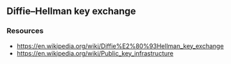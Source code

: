 ## Diffie–Hellman key exchange



### Resources
- https://en.wikipedia.org/wiki/Diffie%E2%80%93Hellman_key_exchange
- https://en.wikipedia.org/wiki/Public_key_infrastructure
